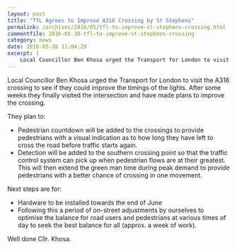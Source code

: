 ```yaml
---
layout: post
title: "TfL Agrees to Improve A316 Crossing by St Stephens"
permalink: /archives/2016/05/tfl-to-improve-st-stephens-crossing.html
commentfile: 2016-05-30-tfl-to-improve-st-stephens-crossing
category: news
date: 2016-05-28 11:04:29
excerpt: |
    Local Councillor Ben Khosa urged the Transport for London to visit the A316 crossing to see if they could improve the timings of the lights.  After some weeks they finally visited the intersection and have made plans to improve the crossing.
---
```


Local Councillor Ben Khosa urged the Transport for London to visit the A316 crossing to see if they could improve the timings of the lights. After some weeks they finally visited the intersection and have made plans to improve the crossing.

They plan to:

-   Pedestrian countdown will be added to the crossings to provide pedestrians with a visual indication as to how long they have left to cross the road before traffic starts again.
-   Detection will be added to the southern crossing point so that the traffic control system can pick up when pedestrian flows are at their greatest. This will then extend the green man time during peak demand to provide pedestrians with a better chance of crossing in one movement.

Next steps are for:

-   Hardware to be installed towards the end of June
-   Following this a period of on-street adjustments by ourselves to optimise the balance for road users and pedestrians at various times of day to seek the best balance for all (approx. a week of work).

Well done Cllr. Khosa.
